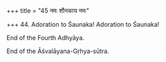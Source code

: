 +++
title = "45 नमः शौनकाय नमः"

+++
44. Adoration to Śaunaka! Adoration to Śaunaka!

End of the Fourth Adhyāya.

End of the Āśvalāyana-Gṛhya-sūtra.
